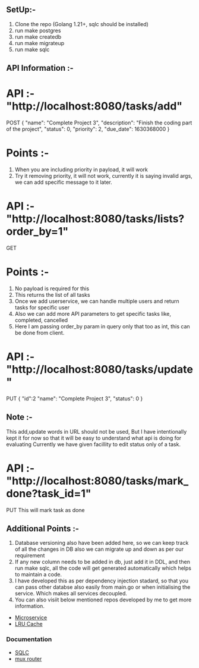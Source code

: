 ## SetUp:-
1. Clone the repo (Golang 1.21+, sqlc should be installed)
2. run make postgres
3. run make createdb
4. run make migrateup
5. run make sqlc


## API Information :-

# API :- "http://localhost:8080/tasks/add"
POST 
{
  "name": "Complete Project 3",
  "description": "Finish the coding part of the project",
  "status": 0,
  "priority": 2,
  "due_date": 1630368000
}

# Points :- 
1. When you are including priority in payload, it will work
2. Try it removing priority, it will not work, currently it is saying invalid args, we can add specific message to it later.

# API :- "http://localhost:8080/tasks/lists?order_by=1"
GET

# Points :- 
1. No payload is required for this
2. This returns the list of all tasks
3. Once we add userservice, we can handle multiple users and return tasks for specific user
4. Also we can add more API parameters to get specific tasks like, completed, cancelled
5. Here I am passing order_by param in query only that too as int, this can be done from client. 

# API :- "http://localhost:8080/tasks/update"
PUT 
{
  "id":2
  "name": "Complete Project 3",
  "status": 0
}

## Note :-
This add,update words in URL should not be used, But I have intentionally kept it for now so that it will be easy to understand what api is doing for evaluating
Currently we have given facillity to edit status only of a task. 

# API :- "http://localhost:8080/tasks/mark_done?task_id=1"
PUT 
This will mark task as done


## Additional Points :- 
1. Database versioning also have been added here, so we can keep track of all the changes in DB also we can migrate up and down as per our requirement
2. If any new column needs to be added in db, just add it in DDL, and then run make sqlc, all the code will get generated automatically which helps to maintain a code.
3. I have developed this as per dependency injection stadard, so that you can pass other databse also easily from main.go or when initialising the service. Which makes all services decoupled. 
4. You can also visiit below mentioned repos developed by me to get more information.

- [Microservice](https://github.com/Prthmesh6/Microservice_Gokit_Sample)
- [LRU Cache](https://github.com/Prthmesh6/LRU_Cache)

### Documentation

- [SQLC](https://docs.sqlc.dev/en/latest/)
- [mux router](https://github.com/gorilla/mux)

